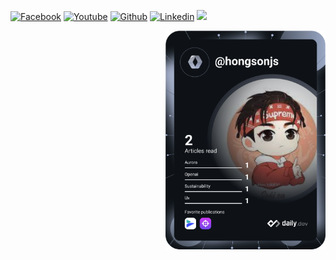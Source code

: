 [![Facebook](https://img.shields.io/badge/Facebook-1877F2?style=for-the-badge&logo=facebook&logoColor=white)](https://www.facebook.com/hongsonjs)
[![Youtube](https://img.shields.io/badge/YouTube-FF0000?style=for-the-badge&logo=youtube&logoColor=white)](#)
[![Github](https://img.shields.io/badge/GitHub-100000?style=for-the-badge&logo=github&logoColor=white)](https://github.com/hongsonjs/)
[![Linkedin](https://img.shields.io/badge/LinkedIn-0077B5?style=for-the-badge&logo=linkedin&logoColor=white)](https://www.linkedin.com/in/hongsonjs/)
<img src="https://user-images.githubusercontent.com/73097560/115834477-dbab4500-a447-11eb-908a-139a6edaec5c.gif">
<div align="left">
  <a href="https://app.daily.dev/hongsonjs" target="_blank">
    <img
      width="256"
      align="right"
      src="https://github.com/hongsonjs/hongsonjs/blob/main/devcard.svg"
    />
  </a>
</div>

